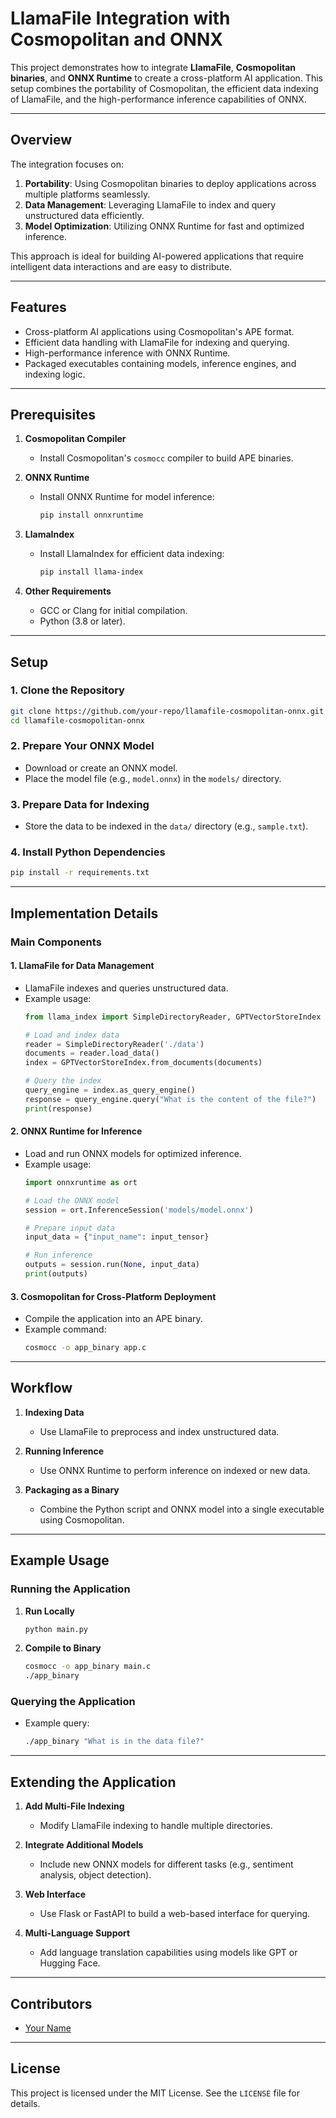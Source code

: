 
# LlamaFile Integration with Cosmopolitan and ONNX

This project demonstrates how to integrate **LlamaFile**, **Cosmopolitan binaries**, and **ONNX Runtime** to create a cross-platform AI application. This setup combines the portability of Cosmopolitan, the efficient data indexing of LlamaFile, and the high-performance inference capabilities of ONNX.

---

## **Overview**

The integration focuses on:
1. **Portability**: Using Cosmopolitan binaries to deploy applications across multiple platforms seamlessly.
2. **Data Management**: Leveraging LlamaFile to index and query unstructured data efficiently.
3. **Model Optimization**: Utilizing ONNX Runtime for fast and optimized inference.

This approach is ideal for building AI-powered applications that require intelligent data interactions and are easy to distribute.

---

## **Features**

- Cross-platform AI applications using Cosmopolitan's APE format.
- Efficient data handling with LlamaFile for indexing and querying.
- High-performance inference with ONNX Runtime.
- Packaged executables containing models, inference engines, and indexing logic.

---

## **Prerequisites**

1. **Cosmopolitan Compiler**
   - Install Cosmopolitan's `cosmocc` compiler to build APE binaries.

2. **ONNX Runtime**
   - Install ONNX Runtime for model inference:
     ```bash
     pip install onnxruntime
     ```

3. **LlamaIndex**
   - Install LlamaIndex for efficient data indexing:
     ```bash
     pip install llama-index
     ```

4. **Other Requirements**
   - GCC or Clang for initial compilation.
   - Python (3.8 or later).

---

## **Setup**

### 1. Clone the Repository
```bash
git clone https://github.com/your-repo/llamafile-cosmopolitan-onnx.git
cd llamafile-cosmopolitan-onnx
```

### 2. Prepare Your ONNX Model
- Download or create an ONNX model.
- Place the model file (e.g., `model.onnx`) in the `models/` directory.

### 3. Prepare Data for Indexing
- Store the data to be indexed in the `data/` directory (e.g., `sample.txt`).

### 4. Install Python Dependencies
```bash
pip install -r requirements.txt
```

---

## **Implementation Details**

### Main Components

#### **1. LlamaFile for Data Management**
- LlamaFile indexes and queries unstructured data.
- Example usage:
  ```python
  from llama_index import SimpleDirectoryReader, GPTVectorStoreIndex

  # Load and index data
  reader = SimpleDirectoryReader('./data')
  documents = reader.load_data()
  index = GPTVectorStoreIndex.from_documents(documents)

  # Query the index
  query_engine = index.as_query_engine()
  response = query_engine.query("What is the content of the file?")
  print(response)
  ```

#### **2. ONNX Runtime for Inference**
- Load and run ONNX models for optimized inference.
- Example usage:
  ```python
  import onnxruntime as ort

  # Load the ONNX model
  session = ort.InferenceSession('models/model.onnx')

  # Prepare input data
  input_data = {"input_name": input_tensor}

  # Run inference
  outputs = session.run(None, input_data)
  print(outputs)
  ```

#### **3. Cosmopolitan for Cross-Platform Deployment**
- Compile the application into an APE binary.
- Example command:
  ```bash
  cosmocc -o app_binary app.c
  ```

---

## **Workflow**

1. **Indexing Data**
   - Use LlamaFile to preprocess and index unstructured data.

2. **Running Inference**
   - Use ONNX Runtime to perform inference on indexed or new data.

3. **Packaging as a Binary**
   - Combine the Python script and ONNX model into a single executable using Cosmopolitan.

---

## **Example Usage**

### Running the Application
1. **Run Locally**
   ```bash
   python main.py
   ```

2. **Compile to Binary**
   ```bash
   cosmocc -o app_binary main.c
   ./app_binary
   ```

### Querying the Application
- Example query:
  ```bash
  ./app_binary "What is in the data file?"
  ```

---

## **Extending the Application**

1. **Add Multi-File Indexing**
   - Modify LlamaFile indexing to handle multiple directories.

2. **Integrate Additional Models**
   - Include new ONNX models for different tasks (e.g., sentiment analysis, object detection).

3. **Web Interface**
   - Use Flask or FastAPI to build a web-based interface for querying.

4. **Multi-Language Support**
   - Add language translation capabilities using models like GPT or Hugging Face.

---

## **Contributors**
- [Your Name](https://github.com/your-profile)

---

## **License**
This project is licensed under the MIT License. See the `LICENSE` file for details.
